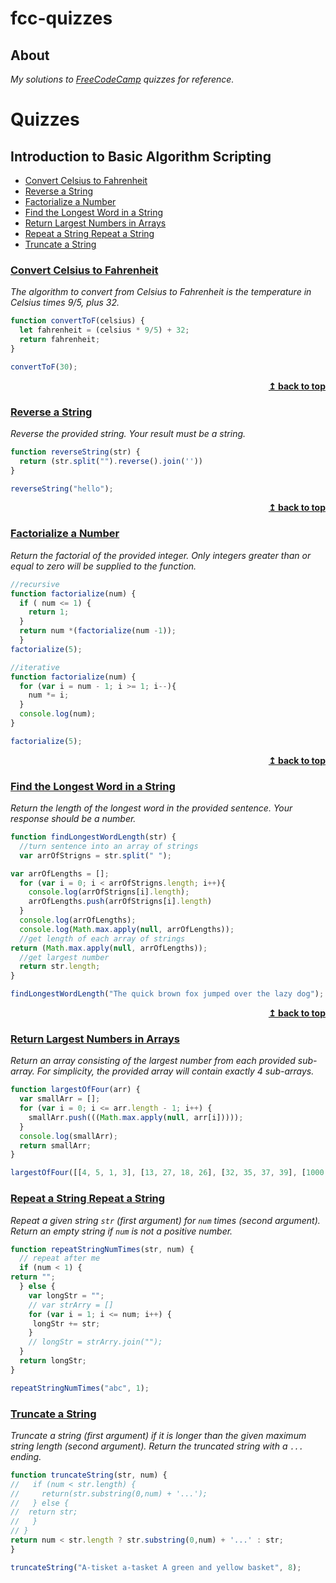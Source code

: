 # fcc-quizzes

## About
_My solutions to 
[FreeCodeCamp](https://learn.freecodecamp.org/) quizzes for reference._

# Quizzes 
## Introduction to Basic Algorithm Scripting
*   [Convert Celsius to Fahrenheit](#convert-celsius-to-fahrenheit)
*   [Reverse a String](#reverse-a-string)
*   [Factorialize a Number](#factorialize-a-number)
*   [Find the Longest Word in a String](#find-the-longest-word-in-a-string)
*   [Return Largest Numbers in Arrays](#return-largest-numbers-in-arrays)
*   [Repeat a String Repeat a String](#repeat-a-string-repeat-a-string)
*   [Truncate a String](#truncate-a-string)




### [Convert Celsius to Fahrenheit](https://learn.freecodecamp.org/javascript-algorithms-and-data-structures/basic-algorithm-scripting/convert-celsius-to-fahrenheit)

_The algorithm to convert from Celsius to Fahrenheit is the temperature in Celsius times 9/5, plus 32._

```js
function convertToF(celsius) {
  let fahrenheit = (celsius * 9/5) + 32;
  return fahrenheit;
}

convertToF(30);
```

<div align="right">
    <b><a href="#quizzes">↥ back to top</a></b>
</div>


### [Reverse a String](https://learn.freecodecamp.org/javascript-algorithms-and-data-structures/basic-algorithm-scripting/reverse-a-string)

_Reverse the provided string. Your result must be a string._
```js
function reverseString(str) {
  return (str.split("").reverse().join(''))
}

reverseString("hello");
```
<div align="right">
    <b><a href="#quizzes">↥ back to top</a></b>
</div>

### [Factorialize a Number](https://learn.freecodecamp.org/javascript-algorithms-and-data-structures/basic-algorithm-scripting/factorialize-a-number/)

_Return the factorial of the provided integer. Only integers greater than or equal to zero will be supplied to the function._
```js
//recursive
function factorialize(num) {
  if ( num <= 1) {
    return 1;
  } 
  return num *(factorialize(num -1));
  }
factorialize(5);
```

```js
//iterative
function factorialize(num) {
  for (var i = num - 1; i >= 1; i--){
    num *= i;
  }
  console.log(num);
}

factorialize(5);
```

<div align="right">
    <b><a href="#quizzes">↥ back to top</a></b>
</div>

### [Find the Longest Word in a String](https://learn.freecodecamp.org/javascript-algorithms-and-data-structures/basic-algorithm-scripting/find-the-longest-word-in-a-string)

_Return the length of the longest word in the provided sentence. Your response should be a number._

```js
function findLongestWordLength(str) {
  //turn sentence into an array of strings
  var arrOfStrigns = str.split(" ");

var arrOfLengths = [];
  for (var i = 0; i < arrOfStrigns.length; i++){
    console.log(arrOfStrigns[i].length);
    arrOfLengths.push(arrOfStrigns[i].length)
  }
  console.log(arrOfLengths);
  console.log(Math.max.apply(null, arrOfLengths));
  //get length of each array of strings
return (Math.max.apply(null, arrOfLengths));
  //get largest number
  return str.length;
}

findLongestWordLength("The quick brown fox jumped over the lazy dog");
```
<div align="right">
    <b><a href="#quizzes">↥ back to top</a></b>
</div>

### [Return Largest Numbers in Arrays](https://learn.freecodecamp.org/javascript-algorithms-and-data-structures/basic-algorithm-scripting/return-largest-numbers-in-arrays)

_Return an array consisting of the largest number from each provided sub-array. For simplicity, the provided array will contain exactly 4 sub-arrays._

```js
function largestOfFour(arr) {
  var smallArr = [];
  for (var i = 0; i <= arr.length - 1; i++) {
    smallArr.push(((Math.max.apply(null, arr[i]))));
  }
  console.log(smallArr);
  return smallArr;
}

largestOfFour([[4, 5, 1, 3], [13, 27, 18, 26], [32, 35, 37, 39], [1000, 1001, 857, 1]]);
```

### [Repeat a String Repeat a String](https://learn.freecodecamp.org/javascript-algorithms-and-data-structures/basic-algorithm-scripting/repeat-a-string-repeat-a-string/)

_Repeat a given string ```str``` (first argument) for ```num``` times (second argument). Return an empty string if ```num``` is not a positive number._

```js
function repeatStringNumTimes(str, num) {
  // repeat after me
  if (num < 1) {
return "";
  } else {
    var longStr = "";
    // var strArry = []
    for (var i = 1; i <= num; i++) {
     longStr += str;
    }
    // longStr = strArry.join("");
  }
  return longStr;
}

repeatStringNumTimes("abc", 1);
```

### [Truncate a String](https://learn.freecodecamp.org/javascript-algorithms-and-data-structures/basic-algorithm-scripting/truncate-a-string)

_Truncate a string (first argument) if it is longer than the given maximum string length (second argument). Return the truncated string with a ```...``` ending._

```js
function truncateString(str, num) {
//   if (num < str.length) {
//     return(str.substring(0,num) + '...');
//   } else {
//  return str;
//   }
// }
return num < str.length ? str.substring(0,num) + '...' : str;
}

truncateString("A-tisket a-tasket A green and yellow basket", 8);
```

